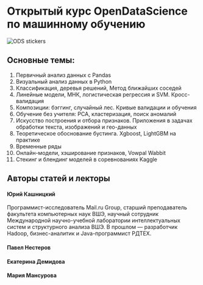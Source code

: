# Открытый курс OpenDataScience по машинному обучению
![ODS stickers](https://github.com/Yorko/mlcourse_open/blob/master/img/ods_stickers.jpg)

## Основные темы:

1. Первичный анализ данных с Pandas
2. Визуальный анализ данных в Python
3. Классификация, деревья решений,  Метод ближайших соседей
4. Линейные модели, МНК, логистическая регрессия и SVM. Кросс-валидация
5. Композиции: бэггинг, случайный лес. Кривые валидации и обучения
6. Обучение без учителя: PCA, кластеризация, поиск аномалий
7. Искусство построения и отбора признаков. Приложения в задачах обработки текста, изображений и гео-данных
8. Теоретическое обоснование бустинга. Xgboost, LightGBM на практике
9. Временные ряды
10. Онлайн-модели, хэширование признаков, Vowpal Wabbit
11. Стекинг и блендинг моделей в соревнованиях Kaggle

## Авторы статей и лекторы


#### Юрий Кашницкий
Программист-исследователь Mail.ru Group, старший преподаватель факультета компьютерных наук ВШЭ, научный сотрудник 
Международной научно-учебной лаборатории интеллектуальных систем и структурного анализа ВШЭ. В прошлом — разработчик Hadoop, бизнес-аналитик и Java-программист РДТЕХ.

#### Павел Нестеров

#### Екатерина Демидова

#### Мария Мансурова

